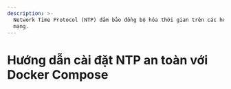 ```yaml
---
description: >-
  Network Time Protocol (NTP) đảm bảo đồng bộ hóa thời gian trên các hệ thống
  mạng.
---
```


# Hướng dẫn cài đặt NTP an toàn với Docker Compose

